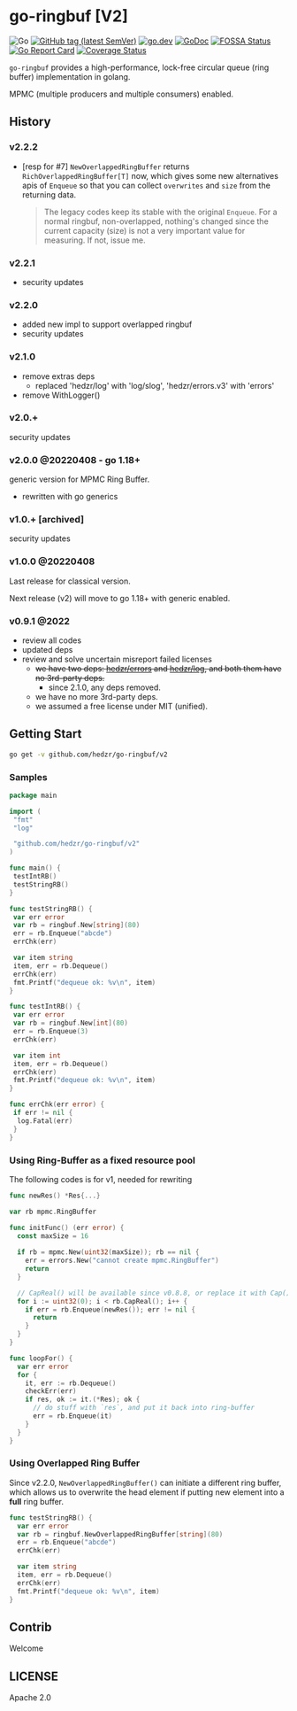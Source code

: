 # go-ringbuf [V2]

![Go](https://github.com/hedzr/go-ringbuf/workflows/Go/badge.svg)
[![GitHub tag (latest SemVer)](https://img.shields.io/github/tag/hedzr/go-ringbuf.svg?label=release)](https://github.com/hedzr/go-ringbuf/releases)
[![go.dev](https://img.shields.io/badge/go-dev-green)](https://pkg.go.dev/github.com/hedzr/go-ringbuf)
[![GoDoc](https://img.shields.io/badge/godoc-reference-blue.svg?style=flat)](https://godoc.org/github.com/hedzr/go-ringbuf)
[![FOSSA Status](https://app.fossa.com/api/projects/git%2Bgithub.com%2Fhedzr%2Fgo-ringbuf.svg?type=shield)](https://app.fossa.com/projects/git%2Bgithub.com%2Fhedzr%2Fgo-ringbuf?ref=badge_shield)
[![Go Report Card](https://goreportcard.com/badge/github.com/hedzr/go-ringbuf)](https://goreportcard.com/report/github.com/hedzr/go-ringbuf)
[![Coverage Status](https://coveralls.io/repos/github/hedzr/go-ringbuf/badge.svg?branch=master&.9)](https://coveralls.io/github/hedzr/go-ringbuf?branch=master)
<!--
[![Build Status](https://travis-ci.org/hedzr/go-ringbuf.svg?branch=master)](https://travis-ci.org/hedzr/go-ringbuf)
[![codecov](https://codecov.io/gh/hedzr/go-ringbuf/branch/master/graph/badge.svg)](https://codecov.io/gh/hedzr/go-ringbuf) 
-->

`go-ringbuf` provides a high-performance, lock-free circular queue (ring buffer) implementation in golang.

MPMC (multiple producers and multiple consumers) enabled.

## History

### v2.2.2

- [resp for #7] `NewOverlappedRingBuffer` returns `RichOverlappedRingBuffer[T]` now, which gives some new alternatives apis of `Enqueue` so that you can collect `overwrites` and `size` from the returning data.
  > The legacy codes keep its stable with the original `Enqueue`.
  > For a normal ringbuf, non-overlapped, nothing's changed since the current capacity (size) is not a very important value for measuring.
  > If not, issue me.

### v2.2.1

- security updates

### v2.2.0

- added new impl to support overlapped ringbuf
- security updates

### v2.1.0

- remove extras deps
  - replaced 'hedzr/log' with 'log/slog', 'hedzr/errors.v3' with 'errors'
- remove WithLogger()

### v2.0.+

security updates

### v2.0.0 @20220408 - go 1.18+

generic version for MPMC Ring Buffer.

- rewritten with go generics

### v1.0.+ [archived]

security updates

### v1.0.0 @20220408

Last release for classical version.

Next release (v2) will move to go 1.18+ with generic enabled.

### v0.9.1 @2022

- review all codes
- updated deps
- review and solve uncertain misreport failed licenses
  - ~~we have two deps: [hedzr/errors](https://github.com/hedzr/errors) and [hedzr/log](https://github.com/hedzr/log), and both them have no 3rd-party deps.~~
    - since 2.1.0, any deps removed.
  - we have no more 3rd-party deps.
  - we assumed a free license under MIT (unified).

## Getting Start

```bash
go get -v github.com/hedzr/go-ringbuf/v2
```

### Samples

```go
package main

import (
 "fmt"
 "log"

 "github.com/hedzr/go-ringbuf/v2"
)

func main() {
 testIntRB()
 testStringRB()
}

func testStringRB() {
 var err error
 var rb = ringbuf.New[string](80)
 err = rb.Enqueue("abcde")
 errChk(err)

 var item string
 item, err = rb.Dequeue()
 errChk(err)
 fmt.Printf("dequeue ok: %v\n", item)
}

func testIntRB() {
 var err error
 var rb = ringbuf.New[int](80)
 err = rb.Enqueue(3)
 errChk(err)

 var item int
 item, err = rb.Dequeue()
 errChk(err)
 fmt.Printf("dequeue ok: %v\n", item)
}

func errChk(err error) {
 if err != nil {
  log.Fatal(err)
 }
}
```

### Using Ring-Buffer as a fixed resource pool

The following codes is for v1, needed for rewriting

```go
func newRes() *Res{...}

var rb mpmc.RingBuffer

func initFunc() (err error) {
  const maxSize = 16
  
  if rb = mpmc.New(uint32(maxSize)); rb == nil {
    err = errors.New("cannot create mpmc.RingBuffer")
    return
  }

  // CapReal() will be available since v0.8.8, or replace it with Cap() - 1
  for i := uint32(0); i < rb.CapReal(); i++ {
    if err = rb.Enqueue(newRes()); err != nil {
      return
    }
  }
}

func loopFor() {
  var err error
  for {
    it, err := rb.Dequeue()
    checkErr(err)
    if res, ok := it.(*Res); ok {
      // do stuff with `res`, and put it back into ring-buffer
      err = rb.Enqueue(it)
    }
  }
}
```

### Using Overlapped Ring Buffer

Since v2.2.0, `NewOverlappedRingBuffer()` can initiate a different ring buffer, which
allows us to overwrite the head element if putting new element into a **full** ring buffer.

```go
func testStringRB() {
  var err error
  var rb = ringbuf.NewOverlappedRingBuffer[string](80)
  err = rb.Enqueue("abcde")
  errChk(err)

  var item string
  item, err = rb.Dequeue()
  errChk(err)
  fmt.Printf("dequeue ok: %v\n", item)
}
```

## Contrib

Welcome

## LICENSE

Apache 2.0
